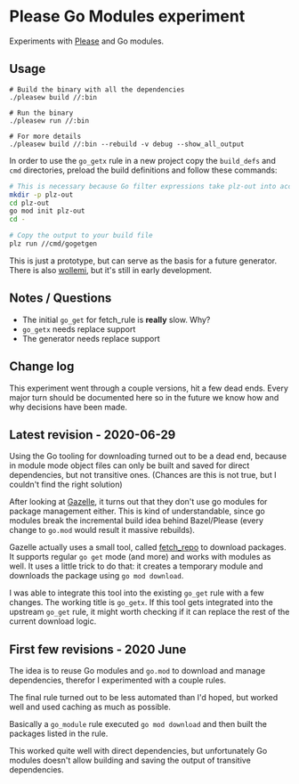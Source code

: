 # Please Go Modules experiment

Experiments with [Please](https://please.build) and Go modules.


## Usage

```
# Build the binary with all the dependencies
./pleasew build //:bin

# Run the binary
./pleasew run //:bin

# For more details
./pleasew build //:bin --rebuild -v debug --show_all_output
```

In order to use the `go_getx` rule in a new project copy the `build_defs` and `cmd` directories,
preload the build definitions and follow these commands:

```bash
# This is necessary because Go filter expressions take plz-out into account and can mess with the following commands
mkdir -p plz-out
cd plz-out
go mod init plz-out
cd -

# Copy the output to your build file
plz run //cmd/gogetgen
```

This is just a prototype, but can serve as the basis for a future generator.
There is also [wollemi](https://github.com/tcncloud/wollemi), but it's still in early development.


## Notes / Questions

- The initial `go_get` for fetch_rule is **really** slow. Why?
- `go_getx` needs replace support
- The generator needs replace support


## Change log

This experiment went through a couple versions, hit a few dead ends.
Every major turn should be documented here so in the future we know how and why decisions have been made.


## Latest revision - 2020-06-29

Using the Go tooling for downloading turned out to be a dead end,
because in module mode object files can only be built and saved for direct dependencies, but not transitive ones.
(Chances are this is not true, but I couldn't find the right solution)

After looking at [Gazelle](https://github.com/bazelbuild/bazel-gazelle), it turns out that they don't use go modules for package management either.
This is kind of understandable, since go modules break the incremental build idea behind Bazel/Please (every change to `go.mod` would result it massive rebuilds).

Gazelle actually uses a small tool, called [fetch_repo](https://github.com/bazelbuild/bazel-gazelle/tree/5c00b77/cmd/fetch_repo) to download packages.
It supports regular `go get` mode (and more) and works with modules as well. It uses a little trick to do that: it creates a temporary module and downloads the package using `go mod download`.

I was able to integrate this tool into the existing `go_get` rule with a few changes. The working title is `go_getx`.
If this tool gets integrated into the upstream `go_get` rule, it might worth checking if it can replace the rest of the current download logic.


## First few revisions - 2020 June

The idea is to reuse Go modules and `go.mod` to download and manage dependencies,
therefor I experimented with a couple rules.

The final rule turned out to be less automated than I'd hoped,
but worked well and used caching as much as possible.

Basically a `go_module` rule executed `go mod download` and then built the packages listed in the rule.

This worked quite well with direct dependencies, but unfortunately Go modules doesn't allow building and saving the output of transitive dependencies.